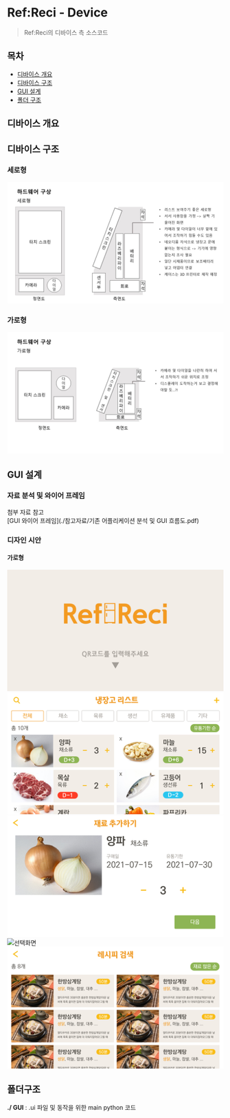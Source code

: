 # Ref:Reci - Device
> Ref:Reci의 디바이스 측 소스코드


## 목차
- [디바이스 개요](#디바이스-개요)
- [디바이스 구조](#디바이스-구조)
- [GUI 설계](#GUI-설계)
- [폴더 구조](#폴더-구조)

## 디바이스 개요


## 디바이스 구조
### 세로형
![세로형](./img/vertical.JPG)
### 가로형
![기로형](./img/horizontal.JPG)

## GUI 설계
### 자료 분석 및 와이어 프레임
첨부 자료 참고
<br>
[GUI 와이어 프레임](./참고자료/기존 어플리케이션 분석 및 GUI 흐름도.pdf)
<br>

### 디자인 시안

<!-- #### Adobe XD 프로젝트 링크
[링크](https://xd.adobe.com/view/8ab65ba3-8177-4c12-ba21-b48995c79959-dfe5/)
 -->

#### 가로형
![메인](./img/start.png)
![리스트](./img/ref-list.png)
![재료 추가](./img/ref-add.png)
![선택화면](./img/ref-select.png)
![레시피 검색](./img/recipe-list.png)
<br>

## 폴더구조
**./ GUI** : .ui 파일 및 동작을 위한 main python 코드 
